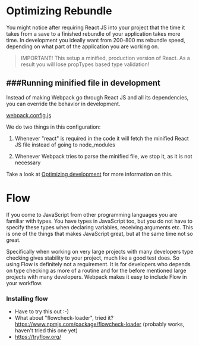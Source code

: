 Optimizing Rebundle
===
You might notice after requiring React JS into your project that the time it takes from a save to a finished rebundle of your application takes more time. In development you ideally want from 200-800 ms rebundle speed, depending on what part of the application you are working on.
> IMPORTANT! This setup a minified, production version of React. As a result you will lose propTypes based type validation!

###Running minified file in development
---
Instead of making Webpack go through React JS and all its dependencies, you can override the behavior in development.

[webpack.config.js](./webpack.config.js)

We do two things in this configuration:

1. Whenever "react" is required in the code it will fetch the minified React JS file instead of going to node_modules

2. Whenever Webpack tries to parse the minified file, we stop it, as it is not necessary

Take a look at [Optimizing development](https://christianalfoni.github.io/react-webpack-cookbook/Optimizing-development) for more information on this.



Flow
===
If you come to JavaScript from other programming languages you are familiar with types. You have types in JavaScript too, but you do not have to specify these types when declaring variables, receiving arguments etc. This is one of the things that makes JavaScript great, but at the same time not so great.

Specifically when working on very large projects with many developers type checking gives stability to your project, much like a good test does. So using Flow is definitely not a requirement. It is for developers who depends on type checking as more of a routine and for the before mentioned large projects with many developers. Webpack makes it easy to include Flow in your workflow.

### Installing flow

+ Have to try this out :-)
+ What about "flowcheck-loader", tried it? https://www.npmjs.com/package/flowcheck-loader (probably works, haven't tried this one yet)
+ https://tryflow.org/

